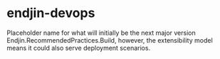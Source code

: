 # endjin-devops
Placeholder name for what will initially be the next major version Endjin.RecommendedPractices.Build, however, the extensibility model means it could also serve deployment scenarios.
